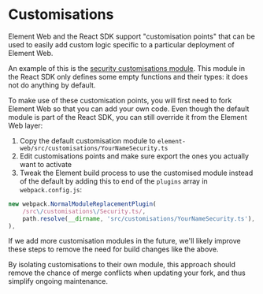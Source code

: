 # Customisations

Element Web and the React SDK support "customisation points" that can be used to
easily add custom logic specific to a particular deployment of Element Web.

An example of this is the [security customisations
module](https://github.com/matrix-org/matrix-react-sdk/blob/develop/src/customisations/Security.ts).
This module in the React SDK only defines some empty functions and their types:
it does not do anything by default.

To make use of these customisation points, you will first need to fork Element
Web so that you can add your own code. Even though the default module is part of
the React SDK, you can still override it from the Element Web layer:

1. Copy the default customisation module to
   `element-web/src/customisations/YourNameSecurity.ts`
2. Edit customisations points and make sure export the ones you actually want to
   activate
3. Tweak the Element build process to use the customised module instead of the
   default by adding this to end of the `plugins` array in `webpack.config.js`:

```js
new webpack.NormalModuleReplacementPlugin(
    /src\/customisations\/Security.ts/,
    path.resolve(__dirname, 'src/customisations/YourNameSecurity.ts'),
),
```

If we add more customisation modules in the future, we'll likely improve these
steps to remove the need for build changes like the above.

By isolating customisations to their own module, this approach should remove the
chance of merge conflicts when updating your fork, and thus simplify ongoing
maintenance.
